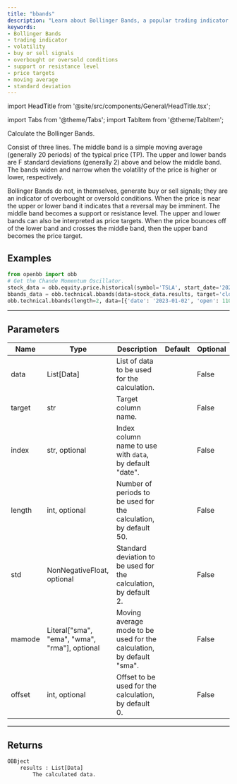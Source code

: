 ```yaml
---
title: "bbands"
description: "Learn about Bollinger Bands, a popular trading indicator used to identify  volatility, overbought or oversold conditions, support and resistance levels, and  price targets. Understand how they work, their parameters, and how to use them effectively  in your trading strategy."
keywords:
- Bollinger Bands
- trading indicator
- volatility
- buy or sell signals
- overbought or oversold conditions
- support or resistance level
- price targets
- moving average
- standard deviation
---
```


import HeadTitle from '@site/src/components/General/HeadTitle.tsx';

<HeadTitle title="technical/bbands - Reference | OpenBB Platform Docs" />

<!-- markdownlint-disable MD012 MD031 MD033 -->

import Tabs from '@theme/Tabs';
import TabItem from '@theme/TabItem';

Calculate the Bollinger Bands.

 Consist of three lines. The middle band is a simple moving average (generally 20
 periods) of the typical price (TP). The upper and lower bands are F standard
 deviations (generally 2) above and below the middle band.
 The bands widen and narrow when the volatility of the price is higher or lower,
 respectively.

 Bollinger Bands do not, in themselves, generate buy or sell signals;
 they are an indicator of overbought or oversold conditions. When the price is near the
 upper or lower band it indicates that a reversal may be imminent. The middle band
 becomes a support or resistance level. The upper and lower bands can also be
 interpreted as price targets. When the price bounces off of the lower band and crosses
 the middle band, then the upper band becomes the price target.


Examples
--------

```python
from openbb import obb
# Get the Chande Momentum Oscillator.
stock_data = obb.equity.price.historical(symbol='TSLA', start_date='2023-01-01', provider='fmp')
bbands_data = obb.technical.bbands(data=stock_data.results, target='close', length=50, std=2, mamode='sma')
obb.technical.bbands(length=2, data=[{'date': '2023-01-02', 'open': 110.0, 'high': 120.0, 'low': 100.0, 'close': 115.0, 'volume': 10000.0}, {'date': '2023-01-03', 'open': 165.0, 'high': 180.0, 'low': 150.0, 'close': 172.5, 'volume': 15000.0}, {'date': '2023-01-04', 'open': 146.67, 'high': 160.0, 'low': 133.33, 'close': 153.33, 'volume': 13333.33}, {'date': '2023-01-05', 'open': 137.5, 'high': 150.0, 'low': 125.0, 'close': 143.75, 'volume': 12500.0}, {'date': '2023-01-06', 'open': 132.0, 'high': 144.0, 'low': 120.0, 'close': 138.0, 'volume': 12000.0}])
```

---

## Parameters

<Tabs>

<TabItem value='standard' label='standard'>

| Name | Type | Description | Default | Optional |
| ---- | ---- | ----------- | ------- | -------- |
| data | List[Data] | List of data to be used for the calculation. |  | False |
| target | str | Target column name. |  | False |
| index | str, optional | Index column name to use with `data`, by default "date". |  | False |
| length | int, optional | Number of periods to be used for the calculation, by default 50. |  | False |
| std | NonNegativeFloat, optional | Standard deviation to be used for the calculation, by default 2. |  | False |
| mamode | Literal["sma", "ema", "wma", "rma"], optional | Moving average mode to be used for the calculation, by default "sma". |  | False |
| offset | int, optional | Offset to be used for the calculation, by default 0. |  | False |
</TabItem>

</Tabs>

---

## Returns

```python wordwrap
OBBject
    results : List[Data]
        The calculated data.
```

